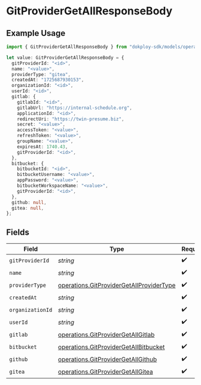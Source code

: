 # GitProviderGetAllResponseBody

## Example Usage

```typescript
import { GitProviderGetAllResponseBody } from "dokploy-sdk/models/operations";

let value: GitProviderGetAllResponseBody = {
  gitProviderId: "<id>",
  name: "<value>",
  providerType: "gitea",
  createdAt: "1725687930153",
  organizationId: "<id>",
  userId: "<id>",
  gitlab: {
    gitlabId: "<id>",
    gitlabUrl: "https://internal-schedule.org",
    applicationId: "<id>",
    redirectUri: "https://twin-presume.biz",
    secret: "<value>",
    accessToken: "<value>",
    refreshToken: "<value>",
    groupName: "<value>",
    expiresAt: 1740.43,
    gitProviderId: "<id>",
  },
  bitbucket: {
    bitbucketId: "<id>",
    bitbucketUsername: "<value>",
    appPassword: "<value>",
    bitbucketWorkspaceName: "<value>",
    gitProviderId: "<id>",
  },
  github: null,
  gitea: null,
};
```

## Fields

| Field                                                                                                | Type                                                                                                 | Required                                                                                             | Description                                                                                          |
| ---------------------------------------------------------------------------------------------------- | ---------------------------------------------------------------------------------------------------- | ---------------------------------------------------------------------------------------------------- | ---------------------------------------------------------------------------------------------------- |
| `gitProviderId`                                                                                      | *string*                                                                                             | :heavy_check_mark:                                                                                   | N/A                                                                                                  |
| `name`                                                                                               | *string*                                                                                             | :heavy_check_mark:                                                                                   | N/A                                                                                                  |
| `providerType`                                                                                       | [operations.GitProviderGetAllProviderType](../../models/operations/gitprovidergetallprovidertype.md) | :heavy_check_mark:                                                                                   | N/A                                                                                                  |
| `createdAt`                                                                                          | *string*                                                                                             | :heavy_check_mark:                                                                                   | N/A                                                                                                  |
| `organizationId`                                                                                     | *string*                                                                                             | :heavy_check_mark:                                                                                   | N/A                                                                                                  |
| `userId`                                                                                             | *string*                                                                                             | :heavy_check_mark:                                                                                   | N/A                                                                                                  |
| `gitlab`                                                                                             | [operations.GitProviderGetAllGitlab](../../models/operations/gitprovidergetallgitlab.md)             | :heavy_check_mark:                                                                                   | N/A                                                                                                  |
| `bitbucket`                                                                                          | [operations.GitProviderGetAllBitbucket](../../models/operations/gitprovidergetallbitbucket.md)       | :heavy_check_mark:                                                                                   | N/A                                                                                                  |
| `github`                                                                                             | [operations.GitProviderGetAllGithub](../../models/operations/gitprovidergetallgithub.md)             | :heavy_check_mark:                                                                                   | N/A                                                                                                  |
| `gitea`                                                                                              | [operations.GitProviderGetAllGitea](../../models/operations/gitprovidergetallgitea.md)               | :heavy_check_mark:                                                                                   | N/A                                                                                                  |